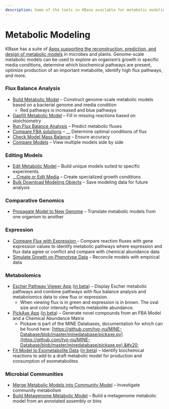 ```yaml
---
description: Some of the tools in KBase available for metabolic modeling
---
```


# Metabolic Modeling

KBase has a suite of [Apps supporting the reconstruction, prediction, and design of metabolic models](https://kbase.us/applist/#Metabolic%20Modeling) in microbes and plants. Genome-scale metabolic models can be used to explore an organism’s growth in specific media conditions, determine which biochemical pathways are present, optimize production of an important metabolite, identify high flux pathways, and more.

### **Flux Balance Analysis**

* [Build Metabolic Model](https://kbase.us/applist/apps/fba\_tools/build\_metabolic\_model/release) – Construct genome-scale metabolic models based on a bacterial genome and media condition&#x20;
  * Red pathways is increased and blue pathways&#x20;
* [Gapfill Metabolic Model](https://kbase.us/applist/apps/fba\_tools/gapfill\_metabolic\_model/release) – Fill in missing reactions based on stoichiometry
* [Run Flux Balance Analysis](https://kbase.us/applist/apps/fba\_tools/run\_flux\_balance\_analysis/release) – Predict metabolic fluxes
* [Compare FBA solutions](https://kbase.us/applist/apps/fba\_tools/compare\_fba\_solutions/release) – __ Determine optimal conditions of flux&#x20;
* [Check Model Mass Balance](https://kbase.us/applist/apps/fba\_tools/check\_model\_mass\_balance/release) – Ensure accuracy&#x20;
* [Compare Models](https://kbase.us/applist/apps/fba\_tools/compare\_models/release) – View multiple models side by side

### Editing Models

* [Edit Metabolic Model](https://kbase.us/applist/apps/fba\_tools/edit\_metabolic\_model/release) – Build unique models suited to specific experiments.&#x20;
* __[Create or Edit Media](https://kbase.us/applist/apps/fba\_tools/edit\_media/release) – Create specialized growth conditions
* [Bulk Download Modeling Objects](https://kbase.us/applist/apps/fba\_tools/bulk\_download\_modeling\_objects/release) – Save modeling data for future analysis&#x20;

### Comparative Genomics

* [Propagate Model to New Genome](https://kbase.us/applist/apps/fba\_tools/propagate\_model\_to\_new\_genome/release) – Translate metabolic models from one organism to another

### Expression

* [Compare Flux with Expression ](https://kbase.us/applist/apps/fba\_tools/compare\_flux\_with\_expression/release)– Compare reaction fluxes with gene expression values to identify metabolic pathways where expression and flux data agree or conflict and compare with chemical abundance data
* [Simulate Growth on Phenotype Data](https://kbase.us/applist/apps/fba\_tools/simulate\_growth\_on\_phenotype\_data/release) – Reconcile models with empirical data

### **Metabolomics**

* [Escher Pathway Viewer App](https://narrative.kbase.us/#catalog/apps/kb\_escher/run\_kb\_pathway\_view/beta) ([in beta](../beta.md)) – Display Escher metabolic pathways and combine pathways with flux balance analysis and metabolomics data to view flux or expression.&#x20;
  * When viewing flux is in green and expression is in brown. The oval size and color intensity reflects metabolite abundance.&#x20;
* [PickAxe App](https://narrative.kbase.us/#catalog/apps/kb\_pickaxe/pickaxe/beta) ([in beta](../beta.md)) – Generate novel compounds from an FBA Model and a Chemical Abundance Matrix&#x20;
  * Pickaxe is part of the MINE Databases, documentation for which can be found here: [https://github.com/tyo-nu/MINE-Database/blob/master/minedatabase/pickaxe.py](https://github.com/tyo-nu/MINE-Database/blob/master/minedatabase/pickaxe.py).&#x20;
* [Fit Model to Exometabolite Data](https://narrative.kbase.us/#catalog/apps/fba\_tools/fit\_exometabolite\_data/beta) ([in beta](../beta.md)) – Identify biochemical reactions to add to a draft metabolic model for production and consumption of exometabolites&#x20;

### **Microbial Communities**

* [Merge Metabolic Models into Community Model](https://kbase.us/applist/apps/fba\_tools/merge\_metabolic\_models\_into\_community\_model/release) – Investigate community metabolism&#x20;
* [Build Metagenome Metabolic Model](https://kbase.us/applist/apps/fba\_tools/build\_metagenome\_model/release) – Build a metagenome metabolic model from an annotated assembly or bins
